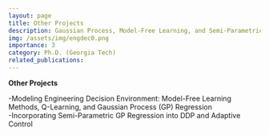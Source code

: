 ```yaml
---
layout: page
title: Other Projects
description: Gaussian Process, Model-Free Learning, and Semi-Parametric GP Regression   
img: /assets/img/engdec0.png
importance: 3
category: Ph.D. (Georgia Tech)
related_publications:
---
```

  
  **Other Projects**

  -Modeling Engineering Decision Environment:  Model-Free Learning Methods, Q-Learning, and Gaussian Process (GP) Regression  
  -Incorporating Semi-Parametric GP Regression into DDP and Adaptive Control
